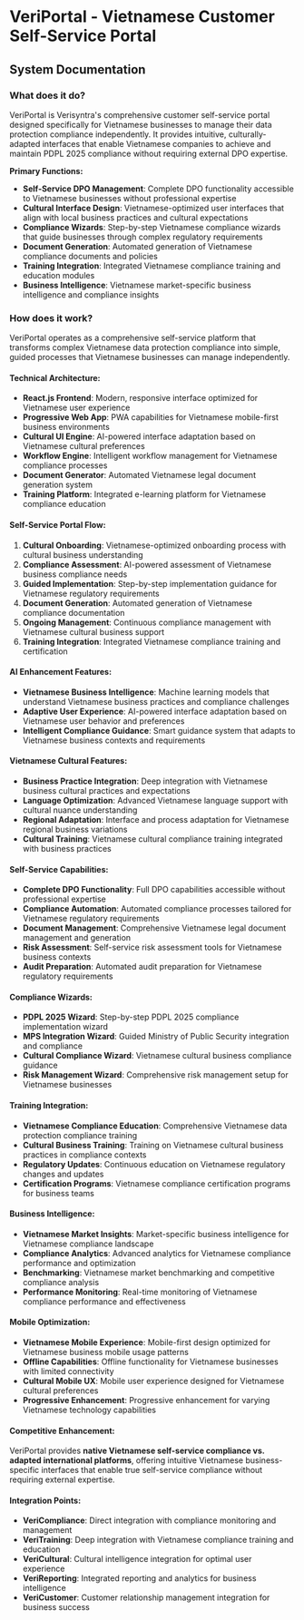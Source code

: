 # VeriPortal - Vietnamese Customer Self-Service Portal
## System Documentation

### **What does it do?**

VeriPortal is Verisyntra's comprehensive customer self-service portal designed specifically for Vietnamese businesses to manage their data protection compliance independently. It provides intuitive, culturally-adapted interfaces that enable Vietnamese companies to achieve and maintain PDPL 2025 compliance without requiring external DPO expertise.

**Primary Functions:**
- **Self-Service DPO Management**: Complete DPO functionality accessible to Vietnamese businesses without professional expertise
- **Cultural Interface Design**: Vietnamese-optimized user interfaces that align with local business practices and cultural expectations
- **Compliance Wizards**: Step-by-step Vietnamese compliance wizards that guide businesses through complex regulatory requirements
- **Document Generation**: Automated generation of Vietnamese compliance documents and policies
- **Training Integration**: Integrated Vietnamese compliance training and education modules
- **Business Intelligence**: Vietnamese market-specific business intelligence and compliance insights

### **How does it work?**

VeriPortal operates as a comprehensive self-service platform that transforms complex Vietnamese data protection compliance into simple, guided processes that Vietnamese businesses can manage independently.

#### **Technical Architecture:**
- **React.js Frontend**: Modern, responsive interface optimized for Vietnamese user experience
- **Progressive Web App**: PWA capabilities for Vietnamese mobile-first business environments
- **Cultural UI Engine**: AI-powered interface adaptation based on Vietnamese cultural preferences
- **Workflow Engine**: Intelligent workflow management for Vietnamese compliance processes
- **Document Generator**: Automated Vietnamese legal document generation system
- **Training Platform**: Integrated e-learning platform for Vietnamese compliance education

#### **Self-Service Portal Flow:**
1. **Cultural Onboarding**: Vietnamese-optimized onboarding process with cultural business understanding
2. **Compliance Assessment**: AI-powered assessment of Vietnamese business compliance needs
3. **Guided Implementation**: Step-by-step implementation guidance for Vietnamese regulatory requirements
4. **Document Generation**: Automated generation of Vietnamese compliance documentation
5. **Ongoing Management**: Continuous compliance management with Vietnamese cultural business support
6. **Training Integration**: Integrated Vietnamese compliance training and certification

#### **AI Enhancement Features:**
- **Vietnamese Business Intelligence**: Machine learning models that understand Vietnamese business practices and compliance challenges
- **Adaptive User Experience**: AI-powered interface adaptation based on Vietnamese user behavior and preferences
- **Intelligent Compliance Guidance**: Smart guidance system that adapts to Vietnamese business contexts and requirements

#### **Vietnamese Cultural Features:**
- **Business Practice Integration**: Deep integration with Vietnamese business cultural practices and expectations
- **Language Optimization**: Advanced Vietnamese language support with cultural nuance understanding
- **Regional Adaptation**: Interface and process adaptation for Vietnamese regional business variations
- **Cultural Training**: Vietnamese cultural compliance training integrated with business practices

#### **Self-Service Capabilities:**
- **Complete DPO Functionality**: Full DPO capabilities accessible without professional expertise
- **Compliance Automation**: Automated compliance processes tailored for Vietnamese regulatory requirements
- **Document Management**: Comprehensive Vietnamese legal document management and generation
- **Risk Assessment**: Self-service risk assessment tools for Vietnamese business contexts
- **Audit Preparation**: Automated audit preparation for Vietnamese regulatory requirements

#### **Compliance Wizards:**
- **PDPL 2025 Wizard**: Step-by-step PDPL 2025 compliance implementation wizard
- **MPS Integration Wizard**: Guided Ministry of Public Security integration and compliance
- **Cultural Compliance Wizard**: Vietnamese cultural business compliance guidance
- **Risk Management Wizard**: Comprehensive risk management setup for Vietnamese businesses

#### **Training Integration:**
- **Vietnamese Compliance Education**: Comprehensive Vietnamese data protection compliance training
- **Cultural Business Training**: Training on Vietnamese cultural business practices in compliance contexts
- **Regulatory Updates**: Continuous education on Vietnamese regulatory changes and updates
- **Certification Programs**: Vietnamese compliance certification programs for business teams

#### **Business Intelligence:**
- **Vietnamese Market Insights**: Market-specific business intelligence for Vietnamese compliance landscape
- **Compliance Analytics**: Advanced analytics for Vietnamese compliance performance and optimization
- **Benchmarking**: Vietnamese market benchmarking and competitive compliance analysis
- **Performance Monitoring**: Real-time monitoring of Vietnamese compliance performance and effectiveness

#### **Mobile Optimization:**
- **Vietnamese Mobile Experience**: Mobile-first design optimized for Vietnamese business mobile usage patterns
- **Offline Capabilities**: Offline functionality for Vietnamese businesses with limited connectivity
- **Cultural Mobile UX**: Mobile user experience designed for Vietnamese cultural preferences
- **Progressive Enhancement**: Progressive enhancement for varying Vietnamese technology capabilities

#### **Competitive Enhancement:**
VeriPortal provides **native Vietnamese self-service compliance vs. adapted international platforms**, offering intuitive Vietnamese business-specific interfaces that enable true self-service compliance without requiring external expertise.

#### **Integration Points:**
- **VeriCompliance**: Direct integration with compliance monitoring and management
- **VeriTraining**: Deep integration with Vietnamese compliance training and education
- **VeriCultural**: Cultural intelligence integration for optimal user experience
- **VeriReporting**: Integrated reporting and analytics for business intelligence
- **VeriCustomer**: Customer relationship management integration for business success
